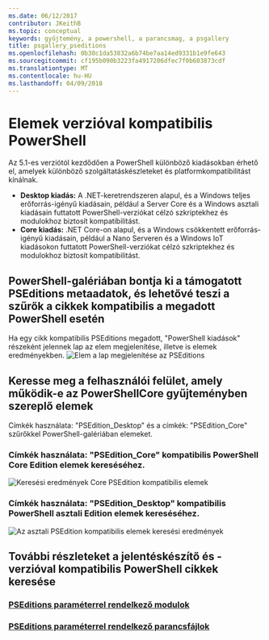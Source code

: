 ```yaml
---
ms.date: 06/12/2017
contributor: JKeithB
ms.topic: conceptual
keywords: gyűjtemény, a powershell, a parancsmag, a psgallery
title: psgallery_pseditions
ms.openlocfilehash: 0b30c1da53832a6b74be7aa14ed9331b1e9fe643
ms.sourcegitcommit: cf195b090b3223fa4917206dfec7f0b603873cdf
ms.translationtype: MT
ms.contentlocale: hu-HU
ms.lasthandoff: 04/09/2018
---
```

# <a name="items-with-compatible-powershell-editions"></a>Elemek verzióval kompatibilis PowerShell
Az 5.1-es verziótól kezdődően a PowerShell különböző kiadásokban érhető el, amelyek különböző szolgáltatáskészleteket és platformkompatibilitást kínálnak.

- **Desktop kiadás:** A .NET-keretrendszeren alapul, és a Windows teljes erőforrás-igényű kiadásain, például a Server Core és a Windows asztali kiadásain futtatott PowerShell-verziókat célzó szkriptekhez és modulokhoz biztosít kompatibilitást.
- **Core kiadás:** .NET Core-on alapul, és a Windows csökkentett erőforrás-igényű kiadásain, például a Nano Serveren és a Windows IoT kiadásokon futtatott PowerShell-verziókat célzó szkriptekhez és modulokhoz biztosít kompatibilitást.

## <a name="powershell-gallery-extracts-supported-pseditions-metadata-and-allows-you-to-filters-the-items-compatible-for-specific-powershell-editions"></a>PowerShell-galériában bontja ki a támogatott PSEditions metaadatok, és lehetővé teszi a szűrők a cikkek kompatibilis a megadott PowerShell esetén

Ha egy cikk kompatibilis PSEditions megadott, "PowerShell kiadások" részeként jelennek lap az elem megjelenítése, illetve is elemek eredményekben.
![Elem a lap megjelenítése az PSEditions](Images/ItemDisplayPageWithPSEditions.PNG)

## <a name="search-for-items-in-the-gallery-ui-which-works-on-powershellcore"></a>Keresse meg a felhasználói felület, amely működik-e az PowerShellCore gyűjteményben szereplő elemek
Címkék használata: "PSEdition_Desktop" és a címkék: "PSEdition_Core" szűrőkkel PowerShell-galériában elemeket.

### <a name="use-tagspseditioncore-to-search-items-compatible-with-powershell-core-edition"></a>Címkék használata: "PSEdition_Core" kompatibilis PowerShell Core Edition elemek kereséséhez.
![Keresési eredmények Core PSEdition kompatibilis elemek](Images/SearchResultsWithPSEditions.PNG)

### <a name="use-tagspseditiondesktop-to-search-items-compatible-with-powershell-desktop-edition"></a>Címkék használata: "PSEdition_Desktop" kompatibilis PowerShell asztali Edition elemek kereséséhez.
![Az asztali PSEdition kompatibilis elemek keresési eredmények](Images/SearchResultsWithPSEdition_Desktop.PNG)

## <a name="more-details-on-authoring-and-finding-the-items-with-compatible-powershell-editions"></a>További részleteket a jelentéskészítő és -verzióval kompatibilis PowerShell cikkek keresése
### <a name="modules-with-pseditionspsgetmodulemodulewithpseditionsupportmd"></a>[PSEditions paraméterrel rendelkező modulok](../psget/module/modulewithpseditionsupport.md)
### <a name="scripts-with-pseditionspsgetscriptscriptwithpseditionsupportmd"></a>[PSEditions paraméterrel rendelkező parancsfájlok](../psget/script/scriptwithpseditionsupport.md)